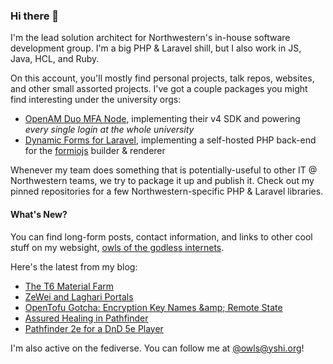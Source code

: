 ### Hi there 👋
I'm the lead solution architect for Northwestern's in-house software development group. I'm a big PHP & Laravel shill, but I also work in JS, Java, HCL, and Ruby.

On this account, you'll mostly find personal projects, talk repos, websites, and other small assorted projects. I've got a couple packages you might find interesting under the university orgs:

- [OpenAM Duo MFA Node](https://github.com/NUIT-ISO/duo-universal-prompt-auth-node), implementing their v4 SDK and powering *every single login at the whole university*
- [Dynamic Forms for Laravel](https://github.com/NIT-Administrative-Systems/dynamic-forms), implementing a self-hosted PHP back-end for the [formiojs](https://github.com/formio/formio.js/) builder & renderer

Whenever my team does something that is potentially-useful to other IT @ Northwestern teams, we try to package it up and publish it. Check out my pinned repositories for a few Northwestern-specific PHP & Laravel libraries.

#### What's New?
You can find long-form posts, contact information, and links to other cool stuff on my websight, [owls of the godless internets](https://godless-internets.org).

Here's the latest from my blog:

<!-- BLOG-POST-LIST:START -->
- [The T6 Material Farm](https://godless-internets.org/2025/08/29/the-t6-material-farm)
- [ZeWei and Laghari Portals](https://godless-internets.org/2025/08/28/zewei-and-laghari-portals)
- [OpenTofu Gotcha: Encryption Key Names &amp;amp; Remote State](https://godless-internets.org/2025/08/27/opentofu-gotcha-encryption-key-names-remote-state)
- [Assured Healing in Pathfinder](https://godless-internets.org/2025/08/26/assured-healing-in-pathfinder)
- [Pathfinder 2e for a DnD 5e Player](https://godless-internets.org/2025/08/25/pathfinder-2e-for-a-dnd-5e-player)
<!-- BLOG-POST-LIST:END -->

I'm also active on the fediverse. You can follow me at [@owls@yshi.org](https://mastodon.yshi.org/@owls)!
